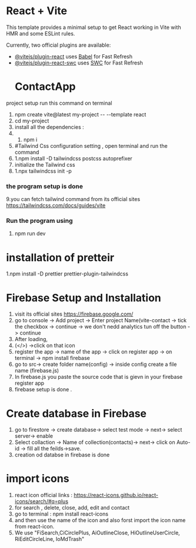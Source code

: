 # React + Vite

This template provides a minimal setup to get React working in Vite with HMR and some ESLint rules.

Currently, two official plugins are available:

- [@vitejs/plugin-react](https://github.com/vitejs/vite-plugin-react/blob/main/packages/plugin-react/README.md) uses [Babel](https://babeljs.io/) for Fast Refresh
- [@vitejs/plugin-react-swc](https://github.com/vitejs/vite-plugin-react-swc) uses [SWC](https://swc.rs/) for Fast Refresh
  # ContactApp
project setup 
run this command on terminal
1. npm create vite@latest my-project -- --template react
2. cd my-project
3. install all the dependencies :
4. 1. npm i
5. #Tailwind Css configuration setting , open terminal and run the command
6.  1.npm install -D tailwindcss postcss autoprefixer
7. initialize the Tailwind css
8. 1.npx tailwindcss init -p
 ### the program setup is done 
 9.you can fetch tailwind command from its official sites https://tailwindcss.com/docs/guides/vite
 
### Run the program using
1. npm run dev
# installation of pretteir
1.npm install -D prettier prettier-plugin-tailwindcss
# Firebase Setup and Installation 
1. visit its official sites https://firebase.google.com/
2. go to console -> Add project -> Enter project Name(vite-contact -> tick the checkbox -> continue -> we don't nedd analytics tun off the button -> continue
3. After loading,
4.  (</>) ->click on that icon
5.   register the app -> name of the app -> click on register app -> on terminal -> npm install firebase
6.   go to src-> create folder name(config) -> inside config create a file name (firebase.js)
7.   In firebase.js you paste the source code that is gievn in your firebase register app
8. firebase setup is done .
  # Create database in Firebase
  1. go to firestore -> create database-> select test mode -> next-> select server->  enable
  2. Select collaction -> Name of collection(contacts)-> next-> click on Auto-id -> fill all the feilds->save.
  3. creation od databse in firebase is done

# import icons
1. react icon official links : https://react-icons.github.io/react-icons/search/#q=plus
2. for search , delete, close, add, edit and contact 
3. go to terminal : npm install react-icons
4. and then use the name of the icon and also forst import the icon name from react-icon.
5. We use "FiSearch,CiCirclePlus, AiOutlineClose, HiOutlineUserCircle, RiEditCircleLine, IoMdTrash"


